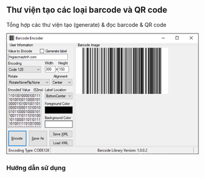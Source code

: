 ## Thư viện tạo các loại barcode và QR code
Tổng hợp các thư viện tạo (generate) &amp; đọc barcode &amp; QR code

![](images/barcode_encoder.png)

### Hướng dẫn sử dụng

